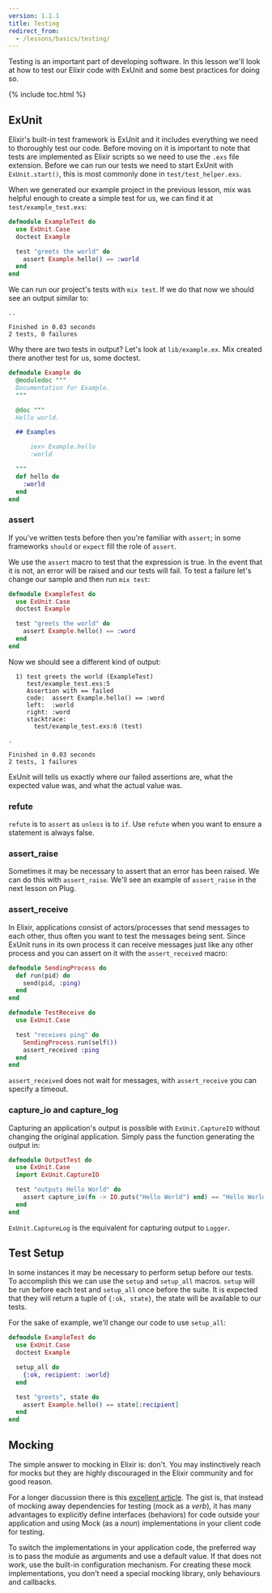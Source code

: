 ```yaml
---
version: 1.1.1
title: Testing
redirect_from:
  - /lessons/basics/testing/
---
```


Testing is an important part of developing software.  In this lesson we'll look at how to test our Elixir code with ExUnit and some best practices for doing so.

{% include toc.html %}

## ExUnit

Elixir's built-in test framework is ExUnit and it includes everything we need to thoroughly test our code.  Before moving on it is important to note that tests are implemented as Elixir scripts so we need to use the `.exs` file extension.  Before we can run our tests we need to start ExUnit with `ExUnit.start()`, this is most commonly done in `test/test_helper.exs`.

When we generated our example project in the previous lesson, mix was helpful enough to create a simple test for us, we can find it at `test/example_test.exs`:

```elixir
defmodule ExampleTest do
  use ExUnit.Case
  doctest Example

  test "greets the world" do
    assert Example.hello() == :world
  end
end
```

We can run our project's tests with `mix test`.  If we do that now we should see an output similar to:

```shell
..

Finished in 0.03 seconds
2 tests, 0 failures
```

Why there are two tests in output? Let's look at `lib/example.ex`. Mix created there another test for us, some doctest.

```elixir
defmodule Example do
  @moduledoc """
  Documentation for Example.
  """

  @doc """
  Hello world.

  ## Examples

      iex> Example.hello
      :world

  """
  def hello do
    :world
  end
end
```

### assert

If you've written tests before then you're familiar with `assert`; in some frameworks `should` or `expect` fill the role of `assert`.

We use the `assert` macro to test that the expression is true.  In the event that it is not, an error will be raised and our tests will fail.  To test a failure let's change our sample and then run `mix test`:

```elixir
defmodule ExampleTest do
  use ExUnit.Case
  doctest Example

  test "greets the world" do
    assert Example.hello() == :word
  end
end
```

Now we should see a different kind of output:

```shell
  1) test greets the world (ExampleTest)
     test/example_test.exs:5
     Assertion with == failed
     code:  assert Example.hello() == :word
     left:  :world
     right: :word
     stacktrace:
       test/example_test.exs:6 (test)

.

Finished in 0.03 seconds
2 tests, 1 failures
```

ExUnit will tells us exactly where our failed assertions are, what the expected value was, and what the actual value was.

### refute

`refute` is to `assert` as `unless` is to `if`.  Use `refute` when you want to ensure a statement is always false.

### assert_raise

Sometimes it may be necessary to assert that an error has been raised.  We can do this with `assert_raise`.  We'll see an example of `assert_raise` in the next lesson on Plug.

### assert_receive

In Elixir, applications consist of actors/processes that send messages to each other, thus often you want to test the messages being sent. Since ExUnit runs in its own process it can receive messages just like any other process and you can assert on it with the `assert_received` macro:

```elixir
defmodule SendingProcess do
  def run(pid) do
    send(pid, :ping)
  end
end

defmodule TestReceive do
  use ExUnit.Case

  test "receives ping" do
    SendingProcess.run(self())
    assert_received :ping
  end
end
```

`assert_received` does not wait for messages, with `assert_receive` you can specify a timeout.

### capture_io and capture_log

Capturing an application's output is possible with `ExUnit.CaptureIO` without changing the original application. Simply pass the function generating the output in:

```elixir
defmodule OutputTest do
  use ExUnit.Case
  import ExUnit.CaptureIO

  test "outputs Hello World" do
    assert capture_io(fn -> IO.puts("Hello World") end) == "Hello World\n"
  end
end
```

`ExUnit.CaptureLog` is the equivalent for capturing output to `Logger`.

## Test Setup

In some instances it may be necessary to perform setup before our tests.  To accomplish this we can use the `setup` and `setup_all` macros.  `setup` will be run before each test and `setup_all` once before the suite.  It is expected that they will return a tuple of `{:ok, state}`, the state will be available to our tests.

For the sake of example, we'll change our code to use `setup_all`:

```elixir
defmodule ExampleTest do
  use ExUnit.Case
  doctest Example

  setup_all do
    {:ok, recipient: :world}
  end

  test "greets", state do
    assert Example.hello() == state[:recipient]
  end
end
```

## Mocking

The simple answer to mocking in Elixir is: don't.  You may instinctively reach for mocks but they are highly discouraged in the Elixir community and for good reason.

For a longer discussion there is this [excellent article](http://blog.plataformatec.com.br/2015/10/mocks-and-explicit-contracts/). The gist is, that instead of mocking away dependencies for testing (mock as a *verb*), it has many advantages to explicitly define interfaces (behaviors) for code outside your application and using Mock (as a *noun*) implementations in your client code for testing.

To switch the implementations in your application code, the preferred way is to pass the module as arguments and use a default value. If that does not work, use the built-in configuration mechanism. For creating these mock implementations, you don't need a special mocking library, only behaviours and callbacks.
